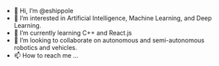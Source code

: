 - 👋 Hi, I’m @eshippole
- 👀 I’m interested in Artificial Intelligence, Machine Learning, and Deep Learning.
- 🌱 I’m currently learning C++ and React.js
- 💞️ I’m looking to collaborate on autonomous and semi-autonomous robotics and vehicles.
- 📫 How to reach me ...

<!---
eshippole/eshippole is a ✨ special ✨ repository because its `README.md` (this file) appears on your GitHub profile.
You can click the Preview link to take a look at your changes.
--->
